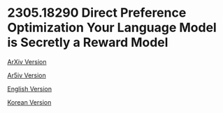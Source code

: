 # 2305.18290 Direct Preference Optimization Your Language Model is Secretly a Reward Model

[ArXiv Version](https://arxiv.org/abs/2305.18290)

[Ar5iv Version](https://ar5iv.org/abs/2305.18290)

[English Version](https://raw.githack.com/kh-kim/arxiv-translator/master/2305.18290/paper.en.html)

[Korean Version](https://raw.githack.com/kh-kim/arxiv-translator/master/2305.18290/paper.ko.html)